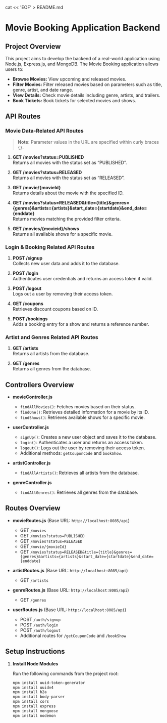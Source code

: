 cat << 'EOF' > README.md
# Movie Booking Application Backend

## Project Overview

This project aims to develop the backend of a real-world application using Node.js, Express.js, and MongoDB. The Movie Booking application allows users to:

- **Browse Movies:** View upcoming and released movies.
- **Filter Movies:** Filter released movies based on parameters such as title, genre, artist, and date range.
- **View Details:** Check movie details including genre, artists, and trailers.
- **Book Tickets:** Book tickets for selected movies and shows.

## API Routes

### Movie Data-Related API Routes
> **Note:** Parameter values in the URL are specified within curly braces `{}`.

1. **GET /movies?status=PUBLISHED**  
   Returns all movies with the status set as “PUBLISHED”.

2. **GET /movies?status=RELEASED**  
   Returns all movies with the status set as “RELEASED”.

3. **GET /movie/{movieId}**  
   Returns details about the movie with the specified ID.

4. **GET /movies?status=RELEASED&title={title}&genres={genres}&artists={artists}&start_date={startdate}&end_date={enddate}**  
   Returns movies matching the provided filter criteria.

5. **GET /movies/{movieid}/shows**  
   Returns all available shows for a specific movie.

### Login & Booking Related API Routes

1. **POST /signup**  
   Collects new user data and adds it to the database.

2. **POST /login**  
   Authenticates user credentials and returns an access token if valid.

3. **POST /logout**  
   Logs out a user by removing their access token.

4. **GET /coupons**  
   Retrieves discount coupons based on ID.

5. **POST /bookings**  
   Adds a booking entry for a show and returns a reference number.

### Artist and Genres Related API Routes

1. **GET /artists**  
   Returns all artists from the database.

2. **GET /genres**  
   Returns all genres from the database.

## Controllers Overview

- **movieController.js**
  - `findAllMovies()`: Fetches movies based on their status.
  - `findOne()`: Retrieves detailed information for a movie by its ID.
  - `findShows()`: Retrieves available shows for a specific movie.

- **userController.js**
  - `signUp()`: Creates a new user object and saves it to the database.
  - `login()`: Authenticates a user and returns an access token.
  - `logout()`: Logs out the user by removing their access token.
  - Additional methods: `getCouponCode` and `bookShow`.

- **artistController.js**
  - `findAllArtists()`: Retrieves all artists from the database.

- **genreController.js**
  - `findAllGenres()`: Retrieves all genres from the database.

## Routes Overview

- **movieRoutes.js** (Base URL: `http://localhost:8085/api`)
  - GET `/movies`
  - GET `/movies?status=PUBLISHED`
  - GET `/movies?status=RELEASED`
  - GET `/movie/{movieId}`
  - GET `/movies?status=RELEASED&title={title}&genres={genres}&artists={artists}&start_date={startdate}&end_date={enddate}`

- **artistRoutes.js** (Base URL: `http://localhost:8085/api`)
  - GET `/artists`

- **genreRoutes.js** (Base URL: `http://localhost:8085/api`)
  - GET `/genres`

- **userRoutes.js** (Base URL: `http://localhost:8085/api`)
  - POST `/auth/signup`
  - POST `/auth/login`
  - POST `/auth/logout`
  - Additional routes for `/getCouponCode` and `/bookShow`

## Setup Instructions

1. **Install Node Modules**

   Run the following commands from the project root:
   ```bash
   npm install uuid-token-generator
   npm install uuidv4
   npm install b2a
   npm install body-parser
   npm install cors
   npm install express
   npm install mongoose
   npm install nodemon